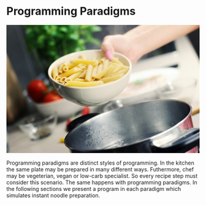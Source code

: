 # Programming Paradigms

<img src="/assets/paradigmas.jpg" width="640"/>

Programming paradigms are distinct styles of programming. In the kitchen the same plate may be prepared in many different ways. Futhermore, chef may be vegeterian, vegan or low-carb specialist. So every recipe step must consider this scenario. The same happens with programming paradigms. In the following sections we present a program in each paradigm which simulates instant noodle preparation.
